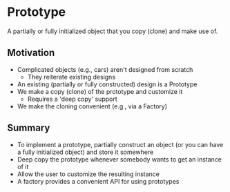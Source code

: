 # Prototype

A partially or fully initialized object that you copy (clone) and make use of.

## Motivation

- Complicated objects (e.g., cars) aren't designed from scratch
  - They reiterate existing designs
- An existing (partially or fully constructed) design is a Prototype
- We make a copy (clone) of the prototype and customize it
  - Requires a 'deep copy' support
- We make the cloning convenient (e.g., via a Factory)

## Summary

- To implement a prototype, partially construct an object (or you can have a fully initialized object) and store it somewhere
- Deep copy the prototype whenever somebody wants to get an instance of it
- Allow the user to customize the resulting instance
- A factory provides a convenient API for using prototypes
